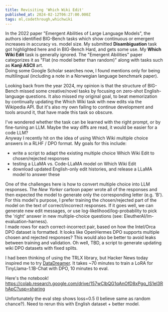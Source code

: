 ```yaml
---
title: Revisiting 'Which Wiki Edit'
published_at: 2024-02-12T06:27:00.000Z
tags: ml,codethrough,whichwiki
---
```


In the 2022 paper "Emergent Abilities of Large Language Models", the authors identified
BIG-Bench tasks which show continuous or emergent increases in accuracy vs. model size.
My submitted **Disambiguation** task got highlighted here and in BIG-Bench Hard, and gets some use.
My **Which Wiki Edit** task is generally ignored. The "Emergent Abilities" paper categorizes it as "Flat (no model better than random)" along with tasks such as **Kanji ASCII** art.<br/>
Doing some Google Scholar searches now, I found mentions only for being multilingual (including a note in a Norwegian language benchmark paper).

Looking back from the year 2024, my opinion is that the structure of BIG-Bench missed some creative/novel tasks by focusing on zero-shot English-language questions.
It also missed my original goal, to beat memorization by continually updating the Which Wiki task with new edits via the Wikipedia API.
But it's also my own failing to continue development and tools around it, that have made this task so obscure.

I've wondered whether the task can be learned with the right prompt, or by fine-tuning an LLM. Maybe the way diffs are read, it would be easier for a code LLM?<br/>
Anyway I recently hit on the idea of using Which Wiki multiple choice answers in a RLHF / DPO format. My goals for this include:

- write a script to adapt the existing multiple choice Which Wiki Edit to chosen/rejected responses
- testing a LLaMA vs. Code-LLaMA model on Which Wiki Edit
- download updated English-only edit histories, and release a LLaMA model to answer these

One of the challenges here is how to convert multiple choice into LLM responses. The *New Yorker* cartoon paper wrote all of the responses and then expected the model to generate only the corresponding letter (e.g. 'B').<br/>
For this model's purpose, I prefer training the chosen/rejected part of the model on the text of correct/incorrect responses. If it goes well, we can generate new edit messages, or use log-likelihood/log-probability to pick the 'right' answer in new multiple-choice questions (see: EleutherAI/lm-evaluation-harness).<br/>
I made rows for each correct-incorrect pair, based on how the Intel/Orca DPO dataset is formatted. It looks like OpenHermes DPO supports multiple chosen and rejected responses? This would also be better to avoid leaks between training and validation. Oh well, TBD, a script to generate updating wiki DPO datasets with fixed splits.

I had been thinking of using the TRLX library, but Hacker News today inspired me to try [DataDreamer](https://github.com/datadreamer-dev/DataDreamer). It takes ~70 minutes to train a LoRA for TinyLlama-1.1B-Chat with DPO, 10 minutes to eval.

Here's the notebook! https://colab.research.google.com/drive/157wClbQG1qAnOfD8xPgq_IS1el3RhApC?usp=sharing

Unfortunately the eval step shows loss=0.5 (I believe same as random chance?). Need to rerun this with English dataset + better model.
<br/>
<br/>
<br/>
